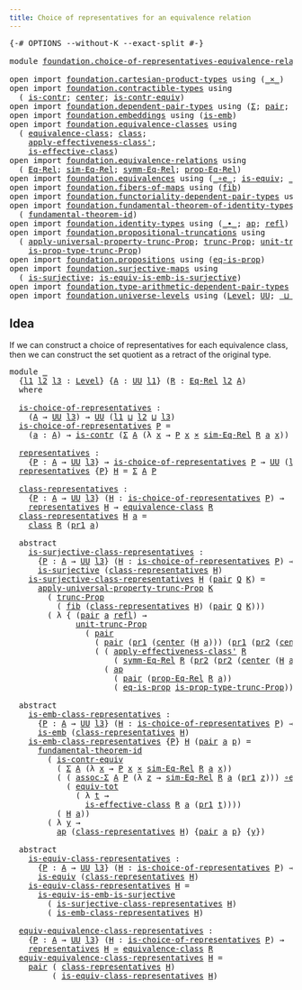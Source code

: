 ```yaml
---
title: Choice of representatives for an equivalence relation
---
```


<pre class="Agda"><a id="79" class="Symbol">{-#</a> <a id="83" class="Keyword">OPTIONS</a> <a id="91" class="Pragma">--without-K</a> <a id="103" class="Pragma">--exact-split</a> <a id="117" class="Symbol">#-}</a>

<a id="122" class="Keyword">module</a> <a id="129" href="foundation.choice-of-representatives-equivalence-relation.html" class="Module">foundation.choice-of-representatives-equivalence-relation</a> <a id="187" class="Keyword">where</a>

<a id="194" class="Keyword">open</a> <a id="199" class="Keyword">import</a> <a id="206" href="foundation.cartesian-product-types.html" class="Module">foundation.cartesian-product-types</a> <a id="241" class="Keyword">using</a> <a id="247" class="Symbol">(</a><a id="248" href="foundation-core.cartesian-product-types.html#590" class="Function Operator">_×_</a><a id="251" class="Symbol">)</a>
<a id="253" class="Keyword">open</a> <a id="258" class="Keyword">import</a> <a id="265" href="foundation.contractible-types.html" class="Module">foundation.contractible-types</a> <a id="295" class="Keyword">using</a>
  <a id="303" class="Symbol">(</a> <a id="305" href="foundation-core.contractible-types.html#1006" class="Function">is-contr</a><a id="313" class="Symbol">;</a> <a id="315" href="foundation-core.contractible-types.html#1098" class="Function">center</a><a id="321" class="Symbol">;</a> <a id="323" href="foundation-core.contractible-types.html#3304" class="Function">is-contr-equiv</a><a id="337" class="Symbol">)</a>
<a id="339" class="Keyword">open</a> <a id="344" class="Keyword">import</a> <a id="351" href="foundation.dependent-pair-types.html" class="Module">foundation.dependent-pair-types</a> <a id="383" class="Keyword">using</a> <a id="389" class="Symbol">(</a><a id="390" href="foundation-core.dependent-pair-types.html#515" class="Record">Σ</a><a id="391" class="Symbol">;</a> <a id="393" href="foundation-core.dependent-pair-types.html#588" class="InductiveConstructor">pair</a><a id="397" class="Symbol">;</a> <a id="399" href="foundation-core.dependent-pair-types.html#605" class="Field">pr1</a><a id="402" class="Symbol">;</a> <a id="404" href="foundation-core.dependent-pair-types.html#617" class="Field">pr2</a><a id="407" class="Symbol">)</a>
<a id="409" class="Keyword">open</a> <a id="414" class="Keyword">import</a> <a id="421" href="foundation.embeddings.html" class="Module">foundation.embeddings</a> <a id="443" class="Keyword">using</a> <a id="449" class="Symbol">(</a><a id="450" href="foundation-core.embeddings.html#992" class="Function">is-emb</a><a id="456" class="Symbol">)</a>
<a id="458" class="Keyword">open</a> <a id="463" class="Keyword">import</a> <a id="470" href="foundation.equivalence-classes.html" class="Module">foundation.equivalence-classes</a> <a id="501" class="Keyword">using</a>
  <a id="509" class="Symbol">(</a> <a id="511" href="foundation.equivalence-classes.html#2698" class="Function">equivalence-class</a><a id="528" class="Symbol">;</a> <a id="530" href="foundation.equivalence-classes.html#2782" class="Function">class</a><a id="535" class="Symbol">;</a>
    <a id="541" href="foundation.equivalence-classes.html#7320" class="Function">apply-effectiveness-class&#39;</a><a id="567" class="Symbol">;</a>
    <a id="573" href="foundation.equivalence-classes.html#6956" class="Function">is-effective-class</a><a id="591" class="Symbol">)</a>
<a id="593" class="Keyword">open</a> <a id="598" class="Keyword">import</a> <a id="605" href="foundation.equivalence-relations.html" class="Module">foundation.equivalence-relations</a> <a id="638" class="Keyword">using</a>
  <a id="646" class="Symbol">(</a> <a id="648" href="foundation.equivalence-relations.html#970" class="Function">Eq-Rel</a><a id="654" class="Symbol">;</a> <a id="656" href="foundation.equivalence-relations.html#1187" class="Function">sim-Eq-Rel</a><a id="666" class="Symbol">;</a> <a id="668" href="foundation.equivalence-relations.html#1837" class="Function">symm-Eq-Rel</a><a id="679" class="Symbol">;</a> <a id="681" href="foundation.equivalence-relations.html#1094" class="Function">prop-Eq-Rel</a><a id="692" class="Symbol">)</a>
<a id="694" class="Keyword">open</a> <a id="699" class="Keyword">import</a> <a id="706" href="foundation.equivalences.html" class="Module">foundation.equivalences</a> <a id="730" class="Keyword">using</a> <a id="736" class="Symbol">(</a><a id="737" href="foundation-core.equivalences.html#7869" class="Function Operator">_∘e_</a><a id="741" class="Symbol">;</a> <a id="743" href="foundation-core.equivalences.html#1556" class="Function">is-equiv</a><a id="751" class="Symbol">;</a> <a id="753" href="foundation-core.equivalences.html#1621" class="Function Operator">_≃_</a><a id="756" class="Symbol">)</a>
<a id="758" class="Keyword">open</a> <a id="763" class="Keyword">import</a> <a id="770" href="foundation.fibers-of-maps.html" class="Module">foundation.fibers-of-maps</a> <a id="796" class="Keyword">using</a> <a id="802" class="Symbol">(</a><a id="803" href="foundation-core.fibers-of-maps.html#942" class="Function">fib</a><a id="806" class="Symbol">)</a>
<a id="808" class="Keyword">open</a> <a id="813" class="Keyword">import</a> <a id="820" href="foundation.functoriality-dependent-pair-types.html" class="Module">foundation.functoriality-dependent-pair-types</a> <a id="866" class="Keyword">using</a> <a id="872" class="Symbol">(</a><a id="873" href="foundation-core.functoriality-dependent-pair-types.html#7267" class="Function">equiv-tot</a><a id="882" class="Symbol">)</a>
<a id="884" class="Keyword">open</a> <a id="889" class="Keyword">import</a> <a id="896" href="foundation.fundamental-theorem-of-identity-types.html" class="Module">foundation.fundamental-theorem-of-identity-types</a> <a id="945" class="Keyword">using</a>
  <a id="953" class="Symbol">(</a> <a id="955" href="foundation-core.fundamental-theorem-of-identity-types.html#1894" class="Function">fundamental-theorem-id</a><a id="977" class="Symbol">)</a>
<a id="979" class="Keyword">open</a> <a id="984" class="Keyword">import</a> <a id="991" href="foundation.identity-types.html" class="Module">foundation.identity-types</a> <a id="1017" class="Keyword">using</a> <a id="1023" class="Symbol">(</a><a id="1024" href="foundation-core.identity-types.html#2425" class="Function Operator">_∙_</a><a id="1027" class="Symbol">;</a> <a id="1029" href="foundation-core.identity-types.html#4003" class="Function">ap</a><a id="1031" class="Symbol">;</a> <a id="1033" href="foundation-core.identity-types.html#1820" class="InductiveConstructor">refl</a><a id="1037" class="Symbol">)</a>
<a id="1039" class="Keyword">open</a> <a id="1044" class="Keyword">import</a> <a id="1051" href="foundation.propositional-truncations.html" class="Module">foundation.propositional-truncations</a> <a id="1088" class="Keyword">using</a>
  <a id="1096" class="Symbol">(</a> <a id="1098" href="foundation.propositional-truncations.html#5775" class="Function">apply-universal-property-trunc-Prop</a><a id="1133" class="Symbol">;</a> <a id="1135" href="foundation.propositional-truncations.html#2707" class="Function">trunc-Prop</a><a id="1145" class="Symbol">;</a> <a id="1147" href="foundation.propositional-truncations.html#2293" class="Function">unit-trunc-Prop</a><a id="1162" class="Symbol">;</a>
    <a id="1168" href="foundation.propositional-truncations.html#2388" class="Function">is-prop-type-trunc-Prop</a><a id="1191" class="Symbol">)</a>
<a id="1193" class="Keyword">open</a> <a id="1198" class="Keyword">import</a> <a id="1205" href="foundation.propositions.html" class="Module">foundation.propositions</a> <a id="1229" class="Keyword">using</a> <a id="1235" class="Symbol">(</a><a id="1236" href="foundation-core.propositions.html#2719" class="Function">eq-is-prop</a><a id="1246" class="Symbol">)</a>
<a id="1248" class="Keyword">open</a> <a id="1253" class="Keyword">import</a> <a id="1260" href="foundation.surjective-maps.html" class="Module">foundation.surjective-maps</a> <a id="1287" class="Keyword">using</a>
  <a id="1295" class="Symbol">(</a> <a id="1297" href="foundation.surjective-maps.html#1938" class="Function">is-surjective</a><a id="1310" class="Symbol">;</a> <a id="1312" href="foundation.surjective-maps.html#6780" class="Function">is-equiv-is-emb-is-surjective</a><a id="1341" class="Symbol">)</a>
<a id="1343" class="Keyword">open</a> <a id="1348" class="Keyword">import</a> <a id="1355" href="foundation.type-arithmetic-dependent-pair-types.html" class="Module">foundation.type-arithmetic-dependent-pair-types</a> <a id="1403" class="Keyword">using</a> <a id="1409" class="Symbol">(</a><a id="1410" href="foundation-core.type-arithmetic-dependent-pair-types.html#5675" class="Function">assoc-Σ</a><a id="1417" class="Symbol">)</a>
<a id="1419" class="Keyword">open</a> <a id="1424" class="Keyword">import</a> <a id="1431" href="foundation.universe-levels.html" class="Module">foundation.universe-levels</a> <a id="1458" class="Keyword">using</a> <a id="1464" class="Symbol">(</a><a id="1465" href="Agda.Primitive.html#597" class="Postulate">Level</a><a id="1470" class="Symbol">;</a> <a id="1472" href="foundation-core.universe-levels.html#235" class="Primitive">UU</a><a id="1474" class="Symbol">;</a> <a id="1476" href="Agda.Primitive.html#810" class="Primitive Operator">_⊔_</a><a id="1479" class="Symbol">)</a>
</pre>
## Idea

If we can construct a choice of representatives for each equivalence class, then we can construct the set quotient as a retract of the original type.

<pre class="Agda"><a id="1654" class="Keyword">module</a> <a id="1661" href="foundation.choice-of-representatives-equivalence-relation.html#1661" class="Module">_</a>
  <a id="1665" class="Symbol">{</a><a id="1666" href="foundation.choice-of-representatives-equivalence-relation.html#1666" class="Bound">l1</a> <a id="1669" href="foundation.choice-of-representatives-equivalence-relation.html#1669" class="Bound">l2</a> <a id="1672" href="foundation.choice-of-representatives-equivalence-relation.html#1672" class="Bound">l3</a> <a id="1675" class="Symbol">:</a> <a id="1677" href="Agda.Primitive.html#597" class="Postulate">Level</a><a id="1682" class="Symbol">}</a> <a id="1684" class="Symbol">{</a><a id="1685" href="foundation.choice-of-representatives-equivalence-relation.html#1685" class="Bound">A</a> <a id="1687" class="Symbol">:</a> <a id="1689" href="foundation-core.universe-levels.html#235" class="Primitive">UU</a> <a id="1692" href="foundation.choice-of-representatives-equivalence-relation.html#1666" class="Bound">l1</a><a id="1694" class="Symbol">}</a> <a id="1696" class="Symbol">(</a><a id="1697" href="foundation.choice-of-representatives-equivalence-relation.html#1697" class="Bound">R</a> <a id="1699" class="Symbol">:</a> <a id="1701" href="foundation.equivalence-relations.html#970" class="Function">Eq-Rel</a> <a id="1708" href="foundation.choice-of-representatives-equivalence-relation.html#1669" class="Bound">l2</a> <a id="1711" href="foundation.choice-of-representatives-equivalence-relation.html#1685" class="Bound">A</a><a id="1712" class="Symbol">)</a>
  <a id="1716" class="Keyword">where</a>
    
  <a id="1729" href="foundation.choice-of-representatives-equivalence-relation.html#1729" class="Function">is-choice-of-representatives</a> <a id="1758" class="Symbol">:</a>
    <a id="1764" class="Symbol">(</a><a id="1765" href="foundation.choice-of-representatives-equivalence-relation.html#1685" class="Bound">A</a> <a id="1767" class="Symbol">→</a> <a id="1769" href="foundation-core.universe-levels.html#235" class="Primitive">UU</a> <a id="1772" href="foundation.choice-of-representatives-equivalence-relation.html#1672" class="Bound">l3</a><a id="1774" class="Symbol">)</a> <a id="1776" class="Symbol">→</a> <a id="1778" href="foundation-core.universe-levels.html#235" class="Primitive">UU</a> <a id="1781" class="Symbol">(</a><a id="1782" href="foundation.choice-of-representatives-equivalence-relation.html#1666" class="Bound">l1</a> <a id="1785" href="Agda.Primitive.html#810" class="Primitive Operator">⊔</a> <a id="1787" href="foundation.choice-of-representatives-equivalence-relation.html#1669" class="Bound">l2</a> <a id="1790" href="Agda.Primitive.html#810" class="Primitive Operator">⊔</a> <a id="1792" href="foundation.choice-of-representatives-equivalence-relation.html#1672" class="Bound">l3</a><a id="1794" class="Symbol">)</a>
  <a id="1798" href="foundation.choice-of-representatives-equivalence-relation.html#1729" class="Function">is-choice-of-representatives</a> <a id="1827" href="foundation.choice-of-representatives-equivalence-relation.html#1827" class="Bound">P</a> <a id="1829" class="Symbol">=</a>
    <a id="1835" class="Symbol">(</a><a id="1836" href="foundation.choice-of-representatives-equivalence-relation.html#1836" class="Bound">a</a> <a id="1838" class="Symbol">:</a> <a id="1840" href="foundation.choice-of-representatives-equivalence-relation.html#1685" class="Bound">A</a><a id="1841" class="Symbol">)</a> <a id="1843" class="Symbol">→</a> <a id="1845" href="foundation-core.contractible-types.html#1006" class="Function">is-contr</a> <a id="1854" class="Symbol">(</a><a id="1855" href="foundation-core.dependent-pair-types.html#515" class="Record">Σ</a> <a id="1857" href="foundation.choice-of-representatives-equivalence-relation.html#1685" class="Bound">A</a> <a id="1859" class="Symbol">(λ</a> <a id="1862" href="foundation.choice-of-representatives-equivalence-relation.html#1862" class="Bound">x</a> <a id="1864" class="Symbol">→</a> <a id="1866" href="foundation.choice-of-representatives-equivalence-relation.html#1827" class="Bound">P</a> <a id="1868" href="foundation.choice-of-representatives-equivalence-relation.html#1862" class="Bound">x</a> <a id="1870" href="foundation-core.cartesian-product-types.html#590" class="Function Operator">×</a> <a id="1872" href="foundation.equivalence-relations.html#1187" class="Function">sim-Eq-Rel</a> <a id="1883" href="foundation.choice-of-representatives-equivalence-relation.html#1697" class="Bound">R</a> <a id="1885" href="foundation.choice-of-representatives-equivalence-relation.html#1836" class="Bound">a</a> <a id="1887" href="foundation.choice-of-representatives-equivalence-relation.html#1862" class="Bound">x</a><a id="1888" class="Symbol">))</a>
  
  <a id="1896" href="foundation.choice-of-representatives-equivalence-relation.html#1896" class="Function">representatives</a> <a id="1912" class="Symbol">:</a>
    <a id="1918" class="Symbol">{</a><a id="1919" href="foundation.choice-of-representatives-equivalence-relation.html#1919" class="Bound">P</a> <a id="1921" class="Symbol">:</a> <a id="1923" href="foundation.choice-of-representatives-equivalence-relation.html#1685" class="Bound">A</a> <a id="1925" class="Symbol">→</a> <a id="1927" href="foundation-core.universe-levels.html#235" class="Primitive">UU</a> <a id="1930" href="foundation.choice-of-representatives-equivalence-relation.html#1672" class="Bound">l3</a><a id="1932" class="Symbol">}</a> <a id="1934" class="Symbol">→</a> <a id="1936" href="foundation.choice-of-representatives-equivalence-relation.html#1729" class="Function">is-choice-of-representatives</a> <a id="1965" href="foundation.choice-of-representatives-equivalence-relation.html#1919" class="Bound">P</a> <a id="1967" class="Symbol">→</a> <a id="1969" href="foundation-core.universe-levels.html#235" class="Primitive">UU</a> <a id="1972" class="Symbol">(</a><a id="1973" href="foundation.choice-of-representatives-equivalence-relation.html#1666" class="Bound">l1</a> <a id="1976" href="Agda.Primitive.html#810" class="Primitive Operator">⊔</a> <a id="1978" href="foundation.choice-of-representatives-equivalence-relation.html#1672" class="Bound">l3</a><a id="1980" class="Symbol">)</a>
  <a id="1984" href="foundation.choice-of-representatives-equivalence-relation.html#1896" class="Function">representatives</a> <a id="2000" class="Symbol">{</a><a id="2001" href="foundation.choice-of-representatives-equivalence-relation.html#2001" class="Bound">P</a><a id="2002" class="Symbol">}</a> <a id="2004" href="foundation.choice-of-representatives-equivalence-relation.html#2004" class="Bound">H</a> <a id="2006" class="Symbol">=</a> <a id="2008" href="foundation-core.dependent-pair-types.html#515" class="Record">Σ</a> <a id="2010" href="foundation.choice-of-representatives-equivalence-relation.html#1685" class="Bound">A</a> <a id="2012" href="foundation.choice-of-representatives-equivalence-relation.html#2001" class="Bound">P</a>
  
  <a id="2019" href="foundation.choice-of-representatives-equivalence-relation.html#2019" class="Function">class-representatives</a> <a id="2041" class="Symbol">:</a>
    <a id="2047" class="Symbol">{</a><a id="2048" href="foundation.choice-of-representatives-equivalence-relation.html#2048" class="Bound">P</a> <a id="2050" class="Symbol">:</a> <a id="2052" href="foundation.choice-of-representatives-equivalence-relation.html#1685" class="Bound">A</a> <a id="2054" class="Symbol">→</a> <a id="2056" href="foundation-core.universe-levels.html#235" class="Primitive">UU</a> <a id="2059" href="foundation.choice-of-representatives-equivalence-relation.html#1672" class="Bound">l3</a><a id="2061" class="Symbol">}</a> <a id="2063" class="Symbol">(</a><a id="2064" href="foundation.choice-of-representatives-equivalence-relation.html#2064" class="Bound">H</a> <a id="2066" class="Symbol">:</a> <a id="2068" href="foundation.choice-of-representatives-equivalence-relation.html#1729" class="Function">is-choice-of-representatives</a> <a id="2097" href="foundation.choice-of-representatives-equivalence-relation.html#2048" class="Bound">P</a><a id="2098" class="Symbol">)</a> <a id="2100" class="Symbol">→</a>
    <a id="2106" href="foundation.choice-of-representatives-equivalence-relation.html#1896" class="Function">representatives</a> <a id="2122" href="foundation.choice-of-representatives-equivalence-relation.html#2064" class="Bound">H</a> <a id="2124" class="Symbol">→</a> <a id="2126" href="foundation.equivalence-classes.html#2698" class="Function">equivalence-class</a> <a id="2144" href="foundation.choice-of-representatives-equivalence-relation.html#1697" class="Bound">R</a>
  <a id="2148" href="foundation.choice-of-representatives-equivalence-relation.html#2019" class="Function">class-representatives</a> <a id="2170" href="foundation.choice-of-representatives-equivalence-relation.html#2170" class="Bound">H</a> <a id="2172" href="foundation.choice-of-representatives-equivalence-relation.html#2172" class="Bound">a</a> <a id="2174" class="Symbol">=</a>
    <a id="2180" href="foundation.equivalence-classes.html#2782" class="Function">class</a> <a id="2186" href="foundation.choice-of-representatives-equivalence-relation.html#1697" class="Bound">R</a> <a id="2188" class="Symbol">(</a><a id="2189" href="foundation-core.dependent-pair-types.html#605" class="Field">pr1</a> <a id="2193" href="foundation.choice-of-representatives-equivalence-relation.html#2172" class="Bound">a</a><a id="2194" class="Symbol">)</a>

  <a id="2199" class="Keyword">abstract</a>
    <a id="2212" href="foundation.choice-of-representatives-equivalence-relation.html#2212" class="Function">is-surjective-class-representatives</a> <a id="2248" class="Symbol">:</a>
      <a id="2256" class="Symbol">{</a><a id="2257" href="foundation.choice-of-representatives-equivalence-relation.html#2257" class="Bound">P</a> <a id="2259" class="Symbol">:</a> <a id="2261" href="foundation.choice-of-representatives-equivalence-relation.html#1685" class="Bound">A</a> <a id="2263" class="Symbol">→</a> <a id="2265" href="foundation-core.universe-levels.html#235" class="Primitive">UU</a> <a id="2268" href="foundation.choice-of-representatives-equivalence-relation.html#1672" class="Bound">l3</a><a id="2270" class="Symbol">}</a> <a id="2272" class="Symbol">(</a><a id="2273" href="foundation.choice-of-representatives-equivalence-relation.html#2273" class="Bound">H</a> <a id="2275" class="Symbol">:</a> <a id="2277" href="foundation.choice-of-representatives-equivalence-relation.html#1729" class="Function">is-choice-of-representatives</a> <a id="2306" href="foundation.choice-of-representatives-equivalence-relation.html#2257" class="Bound">P</a><a id="2307" class="Symbol">)</a> <a id="2309" class="Symbol">→</a>
      <a id="2317" href="foundation.surjective-maps.html#1938" class="Function">is-surjective</a> <a id="2331" class="Symbol">(</a><a id="2332" href="foundation.choice-of-representatives-equivalence-relation.html#2019" class="Function">class-representatives</a> <a id="2354" href="foundation.choice-of-representatives-equivalence-relation.html#2273" class="Bound">H</a><a id="2355" class="Symbol">)</a>
    <a id="2361" href="foundation.choice-of-representatives-equivalence-relation.html#2212" class="Function">is-surjective-class-representatives</a> <a id="2397" href="foundation.choice-of-representatives-equivalence-relation.html#2397" class="Bound">H</a> <a id="2399" class="Symbol">(</a><a id="2400" href="foundation-core.dependent-pair-types.html#588" class="InductiveConstructor">pair</a> <a id="2405" href="foundation.choice-of-representatives-equivalence-relation.html#2405" class="Bound">Q</a> <a id="2407" href="foundation.choice-of-representatives-equivalence-relation.html#2407" class="Bound">K</a><a id="2408" class="Symbol">)</a> <a id="2410" class="Symbol">=</a>
      <a id="2418" href="foundation.propositional-truncations.html#5775" class="Function">apply-universal-property-trunc-Prop</a> <a id="2454" href="foundation.choice-of-representatives-equivalence-relation.html#2407" class="Bound">K</a>
        <a id="2464" class="Symbol">(</a> <a id="2466" href="foundation.propositional-truncations.html#2707" class="Function">trunc-Prop</a>
          <a id="2487" class="Symbol">(</a> <a id="2489" href="foundation-core.fibers-of-maps.html#942" class="Function">fib</a> <a id="2493" class="Symbol">(</a><a id="2494" href="foundation.choice-of-representatives-equivalence-relation.html#2019" class="Function">class-representatives</a> <a id="2516" href="foundation.choice-of-representatives-equivalence-relation.html#2397" class="Bound">H</a><a id="2517" class="Symbol">)</a> <a id="2519" class="Symbol">(</a><a id="2520" href="foundation-core.dependent-pair-types.html#588" class="InductiveConstructor">pair</a> <a id="2525" href="foundation.choice-of-representatives-equivalence-relation.html#2405" class="Bound">Q</a> <a id="2527" href="foundation.choice-of-representatives-equivalence-relation.html#2407" class="Bound">K</a><a id="2528" class="Symbol">)))</a>
        <a id="2540" class="Symbol">(</a> <a id="2542" class="Symbol">λ</a> <a id="2544" class="Symbol">{</a> <a id="2546" class="Symbol">(</a><a id="2547" href="foundation-core.dependent-pair-types.html#588" class="InductiveConstructor">pair</a> <a id="2552" href="foundation.choice-of-representatives-equivalence-relation.html#2552" class="Bound">a</a> <a id="2554" href="foundation-core.identity-types.html#1820" class="InductiveConstructor">refl</a><a id="2558" class="Symbol">)</a> <a id="2560" class="Symbol">→</a>
              <a id="2576" href="foundation.propositional-truncations.html#2293" class="Function">unit-trunc-Prop</a>
                <a id="2608" class="Symbol">(</a> <a id="2610" href="foundation-core.dependent-pair-types.html#588" class="InductiveConstructor">pair</a>
                  <a id="2633" class="Symbol">(</a> <a id="2635" href="foundation-core.dependent-pair-types.html#588" class="InductiveConstructor">pair</a> <a id="2640" class="Symbol">(</a><a id="2641" href="foundation-core.dependent-pair-types.html#605" class="Field">pr1</a> <a id="2645" class="Symbol">(</a><a id="2646" href="foundation-core.contractible-types.html#1098" class="Function">center</a> <a id="2653" class="Symbol">(</a><a id="2654" href="foundation.choice-of-representatives-equivalence-relation.html#2397" class="Bound">H</a> <a id="2656" href="foundation.choice-of-representatives-equivalence-relation.html#2552" class="Bound">a</a><a id="2657" class="Symbol">)))</a> <a id="2661" class="Symbol">(</a><a id="2662" href="foundation-core.dependent-pair-types.html#605" class="Field">pr1</a> <a id="2666" class="Symbol">(</a><a id="2667" href="foundation-core.dependent-pair-types.html#617" class="Field">pr2</a> <a id="2671" class="Symbol">(</a><a id="2672" href="foundation-core.contractible-types.html#1098" class="Function">center</a> <a id="2679" class="Symbol">(</a><a id="2680" href="foundation.choice-of-representatives-equivalence-relation.html#2397" class="Bound">H</a> <a id="2682" href="foundation.choice-of-representatives-equivalence-relation.html#2552" class="Bound">a</a><a id="2683" class="Symbol">)))))</a>
                  <a id="2707" class="Symbol">(</a> <a id="2709" class="Symbol">(</a> <a id="2711" href="foundation.equivalence-classes.html#7320" class="Function">apply-effectiveness-class&#39;</a> <a id="2738" href="foundation.choice-of-representatives-equivalence-relation.html#1697" class="Bound">R</a>
                      <a id="2762" class="Symbol">(</a> <a id="2764" href="foundation.equivalence-relations.html#1837" class="Function">symm-Eq-Rel</a> <a id="2776" href="foundation.choice-of-representatives-equivalence-relation.html#1697" class="Bound">R</a> <a id="2778" class="Symbol">(</a><a id="2779" href="foundation-core.dependent-pair-types.html#617" class="Field">pr2</a> <a id="2783" class="Symbol">(</a><a id="2784" href="foundation-core.dependent-pair-types.html#617" class="Field">pr2</a> <a id="2788" class="Symbol">(</a><a id="2789" href="foundation-core.contractible-types.html#1098" class="Function">center</a> <a id="2796" class="Symbol">(</a><a id="2797" href="foundation.choice-of-representatives-equivalence-relation.html#2397" class="Bound">H</a> <a id="2799" href="foundation.choice-of-representatives-equivalence-relation.html#2552" class="Bound">a</a><a id="2800" class="Symbol">))))))</a> <a id="2807" href="foundation-core.identity-types.html#2425" class="Function Operator">∙</a>
                    <a id="2829" class="Symbol">(</a> <a id="2831" href="foundation-core.identity-types.html#4003" class="Function">ap</a>
                      <a id="2856" class="Symbol">(</a> <a id="2858" href="foundation-core.dependent-pair-types.html#588" class="InductiveConstructor">pair</a> <a id="2863" class="Symbol">(</a><a id="2864" href="foundation.equivalence-relations.html#1094" class="Function">prop-Eq-Rel</a> <a id="2876" href="foundation.choice-of-representatives-equivalence-relation.html#1697" class="Bound">R</a> <a id="2878" href="foundation.choice-of-representatives-equivalence-relation.html#2552" class="Bound">a</a><a id="2879" class="Symbol">))</a>
                      <a id="2904" class="Symbol">(</a> <a id="2906" href="foundation-core.propositions.html#2719" class="Function">eq-is-prop</a> <a id="2917" href="foundation.propositional-truncations.html#2388" class="Function">is-prop-type-trunc-Prop</a><a id="2940" class="Symbol">))))})</a>

  <a id="2950" class="Keyword">abstract</a>
    <a id="2963" href="foundation.choice-of-representatives-equivalence-relation.html#2963" class="Function">is-emb-class-representatives</a> <a id="2992" class="Symbol">:</a>
      <a id="3000" class="Symbol">{</a><a id="3001" href="foundation.choice-of-representatives-equivalence-relation.html#3001" class="Bound">P</a> <a id="3003" class="Symbol">:</a> <a id="3005" href="foundation.choice-of-representatives-equivalence-relation.html#1685" class="Bound">A</a> <a id="3007" class="Symbol">→</a> <a id="3009" href="foundation-core.universe-levels.html#235" class="Primitive">UU</a> <a id="3012" href="foundation.choice-of-representatives-equivalence-relation.html#1672" class="Bound">l3</a><a id="3014" class="Symbol">}</a> <a id="3016" class="Symbol">(</a><a id="3017" href="foundation.choice-of-representatives-equivalence-relation.html#3017" class="Bound">H</a> <a id="3019" class="Symbol">:</a> <a id="3021" href="foundation.choice-of-representatives-equivalence-relation.html#1729" class="Function">is-choice-of-representatives</a> <a id="3050" href="foundation.choice-of-representatives-equivalence-relation.html#3001" class="Bound">P</a><a id="3051" class="Symbol">)</a> <a id="3053" class="Symbol">→</a>
      <a id="3061" href="foundation-core.embeddings.html#992" class="Function">is-emb</a> <a id="3068" class="Symbol">(</a><a id="3069" href="foundation.choice-of-representatives-equivalence-relation.html#2019" class="Function">class-representatives</a> <a id="3091" href="foundation.choice-of-representatives-equivalence-relation.html#3017" class="Bound">H</a><a id="3092" class="Symbol">)</a>
    <a id="3098" href="foundation.choice-of-representatives-equivalence-relation.html#2963" class="Function">is-emb-class-representatives</a> <a id="3127" class="Symbol">{</a><a id="3128" href="foundation.choice-of-representatives-equivalence-relation.html#3128" class="Bound">P</a><a id="3129" class="Symbol">}</a> <a id="3131" href="foundation.choice-of-representatives-equivalence-relation.html#3131" class="Bound">H</a> <a id="3133" class="Symbol">(</a><a id="3134" href="foundation-core.dependent-pair-types.html#588" class="InductiveConstructor">pair</a> <a id="3139" href="foundation.choice-of-representatives-equivalence-relation.html#3139" class="Bound">a</a> <a id="3141" href="foundation.choice-of-representatives-equivalence-relation.html#3141" class="Bound">p</a><a id="3142" class="Symbol">)</a> <a id="3144" class="Symbol">=</a>
      <a id="3152" href="foundation-core.fundamental-theorem-of-identity-types.html#1894" class="Function">fundamental-theorem-id</a>
        <a id="3183" class="Symbol">(</a> <a id="3185" href="foundation-core.contractible-types.html#3304" class="Function">is-contr-equiv</a>
          <a id="3210" class="Symbol">(</a> <a id="3212" href="foundation-core.dependent-pair-types.html#515" class="Record">Σ</a> <a id="3214" href="foundation.choice-of-representatives-equivalence-relation.html#1685" class="Bound">A</a> <a id="3216" class="Symbol">(λ</a> <a id="3219" href="foundation.choice-of-representatives-equivalence-relation.html#3219" class="Bound">x</a> <a id="3221" class="Symbol">→</a> <a id="3223" href="foundation.choice-of-representatives-equivalence-relation.html#3128" class="Bound">P</a> <a id="3225" href="foundation.choice-of-representatives-equivalence-relation.html#3219" class="Bound">x</a> <a id="3227" href="foundation-core.cartesian-product-types.html#590" class="Function Operator">×</a> <a id="3229" href="foundation.equivalence-relations.html#1187" class="Function">sim-Eq-Rel</a> <a id="3240" href="foundation.choice-of-representatives-equivalence-relation.html#1697" class="Bound">R</a> <a id="3242" href="foundation.choice-of-representatives-equivalence-relation.html#3139" class="Bound">a</a> <a id="3244" href="foundation.choice-of-representatives-equivalence-relation.html#3219" class="Bound">x</a><a id="3245" class="Symbol">))</a>
          <a id="3258" class="Symbol">(</a> <a id="3260" class="Symbol">(</a> <a id="3262" href="foundation-core.type-arithmetic-dependent-pair-types.html#5675" class="Function">assoc-Σ</a> <a id="3270" href="foundation.choice-of-representatives-equivalence-relation.html#1685" class="Bound">A</a> <a id="3272" href="foundation.choice-of-representatives-equivalence-relation.html#3128" class="Bound">P</a> <a id="3274" class="Symbol">(λ</a> <a id="3277" href="foundation.choice-of-representatives-equivalence-relation.html#3277" class="Bound">z</a> <a id="3279" class="Symbol">→</a> <a id="3281" href="foundation.equivalence-relations.html#1187" class="Function">sim-Eq-Rel</a> <a id="3292" href="foundation.choice-of-representatives-equivalence-relation.html#1697" class="Bound">R</a> <a id="3294" href="foundation.choice-of-representatives-equivalence-relation.html#3139" class="Bound">a</a> <a id="3296" class="Symbol">(</a><a id="3297" href="foundation-core.dependent-pair-types.html#605" class="Field">pr1</a> <a id="3301" href="foundation.choice-of-representatives-equivalence-relation.html#3277" class="Bound">z</a><a id="3302" class="Symbol">)))</a> <a id="3306" href="foundation-core.equivalences.html#7869" class="Function Operator">∘e</a>
            <a id="3321" class="Symbol">(</a> <a id="3323" href="foundation-core.functoriality-dependent-pair-types.html#7267" class="Function">equiv-tot</a>
              <a id="3347" class="Symbol">(</a> <a id="3349" class="Symbol">λ</a> <a id="3351" href="foundation.choice-of-representatives-equivalence-relation.html#3351" class="Bound">t</a> <a id="3353" class="Symbol">→</a>
                <a id="3371" href="foundation.equivalence-classes.html#6956" class="Function">is-effective-class</a> <a id="3390" href="foundation.choice-of-representatives-equivalence-relation.html#1697" class="Bound">R</a> <a id="3392" href="foundation.choice-of-representatives-equivalence-relation.html#3139" class="Bound">a</a> <a id="3394" class="Symbol">(</a><a id="3395" href="foundation-core.dependent-pair-types.html#605" class="Field">pr1</a> <a id="3399" href="foundation.choice-of-representatives-equivalence-relation.html#3351" class="Bound">t</a><a id="3400" class="Symbol">))))</a>
          <a id="3415" class="Symbol">(</a> <a id="3417" href="foundation.choice-of-representatives-equivalence-relation.html#3131" class="Bound">H</a> <a id="3419" href="foundation.choice-of-representatives-equivalence-relation.html#3139" class="Bound">a</a><a id="3420" class="Symbol">))</a>
        <a id="3431" class="Symbol">(</a> <a id="3433" class="Symbol">λ</a> <a id="3435" href="foundation.choice-of-representatives-equivalence-relation.html#3435" class="Bound">y</a> <a id="3437" class="Symbol">→</a>
          <a id="3449" href="foundation-core.identity-types.html#4003" class="Function">ap</a> <a id="3452" class="Symbol">(</a><a id="3453" href="foundation.choice-of-representatives-equivalence-relation.html#2019" class="Function">class-representatives</a> <a id="3475" href="foundation.choice-of-representatives-equivalence-relation.html#3131" class="Bound">H</a><a id="3476" class="Symbol">)</a> <a id="3478" class="Symbol">{</a><a id="3479" href="foundation-core.dependent-pair-types.html#588" class="InductiveConstructor">pair</a> <a id="3484" href="foundation.choice-of-representatives-equivalence-relation.html#3139" class="Bound">a</a> <a id="3486" href="foundation.choice-of-representatives-equivalence-relation.html#3141" class="Bound">p</a><a id="3487" class="Symbol">}</a> <a id="3489" class="Symbol">{</a><a id="3490" href="foundation.choice-of-representatives-equivalence-relation.html#3435" class="Bound">y</a><a id="3491" class="Symbol">})</a>

  <a id="3497" class="Keyword">abstract</a>
    <a id="3510" href="foundation.choice-of-representatives-equivalence-relation.html#3510" class="Function">is-equiv-class-representatives</a> <a id="3541" class="Symbol">:</a>
      <a id="3549" class="Symbol">{</a><a id="3550" href="foundation.choice-of-representatives-equivalence-relation.html#3550" class="Bound">P</a> <a id="3552" class="Symbol">:</a> <a id="3554" href="foundation.choice-of-representatives-equivalence-relation.html#1685" class="Bound">A</a> <a id="3556" class="Symbol">→</a> <a id="3558" href="foundation-core.universe-levels.html#235" class="Primitive">UU</a> <a id="3561" href="foundation.choice-of-representatives-equivalence-relation.html#1672" class="Bound">l3</a><a id="3563" class="Symbol">}</a> <a id="3565" class="Symbol">(</a><a id="3566" href="foundation.choice-of-representatives-equivalence-relation.html#3566" class="Bound">H</a> <a id="3568" class="Symbol">:</a> <a id="3570" href="foundation.choice-of-representatives-equivalence-relation.html#1729" class="Function">is-choice-of-representatives</a> <a id="3599" href="foundation.choice-of-representatives-equivalence-relation.html#3550" class="Bound">P</a><a id="3600" class="Symbol">)</a> <a id="3602" class="Symbol">→</a>
      <a id="3610" href="foundation-core.equivalences.html#1556" class="Function">is-equiv</a> <a id="3619" class="Symbol">(</a><a id="3620" href="foundation.choice-of-representatives-equivalence-relation.html#2019" class="Function">class-representatives</a> <a id="3642" href="foundation.choice-of-representatives-equivalence-relation.html#3566" class="Bound">H</a><a id="3643" class="Symbol">)</a>
    <a id="3649" href="foundation.choice-of-representatives-equivalence-relation.html#3510" class="Function">is-equiv-class-representatives</a> <a id="3680" href="foundation.choice-of-representatives-equivalence-relation.html#3680" class="Bound">H</a> <a id="3682" class="Symbol">=</a>
      <a id="3690" href="foundation.surjective-maps.html#6780" class="Function">is-equiv-is-emb-is-surjective</a>
        <a id="3728" class="Symbol">(</a> <a id="3730" href="foundation.choice-of-representatives-equivalence-relation.html#2212" class="Function">is-surjective-class-representatives</a> <a id="3766" href="foundation.choice-of-representatives-equivalence-relation.html#3680" class="Bound">H</a><a id="3767" class="Symbol">)</a>
        <a id="3777" class="Symbol">(</a> <a id="3779" href="foundation.choice-of-representatives-equivalence-relation.html#2963" class="Function">is-emb-class-representatives</a> <a id="3808" href="foundation.choice-of-representatives-equivalence-relation.html#3680" class="Bound">H</a><a id="3809" class="Symbol">)</a>

  <a id="3814" href="foundation.choice-of-representatives-equivalence-relation.html#3814" class="Function">equiv-equivalence-class-representatives</a> <a id="3854" class="Symbol">:</a>
    <a id="3860" class="Symbol">{</a><a id="3861" href="foundation.choice-of-representatives-equivalence-relation.html#3861" class="Bound">P</a> <a id="3863" class="Symbol">:</a> <a id="3865" href="foundation.choice-of-representatives-equivalence-relation.html#1685" class="Bound">A</a> <a id="3867" class="Symbol">→</a> <a id="3869" href="foundation-core.universe-levels.html#235" class="Primitive">UU</a> <a id="3872" href="foundation.choice-of-representatives-equivalence-relation.html#1672" class="Bound">l3</a><a id="3874" class="Symbol">}</a> <a id="3876" class="Symbol">(</a><a id="3877" href="foundation.choice-of-representatives-equivalence-relation.html#3877" class="Bound">H</a> <a id="3879" class="Symbol">:</a> <a id="3881" href="foundation.choice-of-representatives-equivalence-relation.html#1729" class="Function">is-choice-of-representatives</a> <a id="3910" href="foundation.choice-of-representatives-equivalence-relation.html#3861" class="Bound">P</a><a id="3911" class="Symbol">)</a> <a id="3913" class="Symbol">→</a>
    <a id="3919" href="foundation.choice-of-representatives-equivalence-relation.html#1896" class="Function">representatives</a> <a id="3935" href="foundation.choice-of-representatives-equivalence-relation.html#3877" class="Bound">H</a> <a id="3937" href="foundation-core.equivalences.html#1621" class="Function Operator">≃</a> <a id="3939" href="foundation.equivalence-classes.html#2698" class="Function">equivalence-class</a> <a id="3957" href="foundation.choice-of-representatives-equivalence-relation.html#1697" class="Bound">R</a>
  <a id="3961" href="foundation.choice-of-representatives-equivalence-relation.html#3814" class="Function">equiv-equivalence-class-representatives</a> <a id="4001" href="foundation.choice-of-representatives-equivalence-relation.html#4001" class="Bound">H</a> <a id="4003" class="Symbol">=</a>
    <a id="4009" href="foundation-core.dependent-pair-types.html#588" class="InductiveConstructor">pair</a> <a id="4014" class="Symbol">(</a> <a id="4016" href="foundation.choice-of-representatives-equivalence-relation.html#2019" class="Function">class-representatives</a> <a id="4038" href="foundation.choice-of-representatives-equivalence-relation.html#4001" class="Bound">H</a><a id="4039" class="Symbol">)</a>
         <a id="4050" class="Symbol">(</a> <a id="4052" href="foundation.choice-of-representatives-equivalence-relation.html#3510" class="Function">is-equiv-class-representatives</a> <a id="4083" href="foundation.choice-of-representatives-equivalence-relation.html#4001" class="Bound">H</a><a id="4084" class="Symbol">)</a>
</pre>